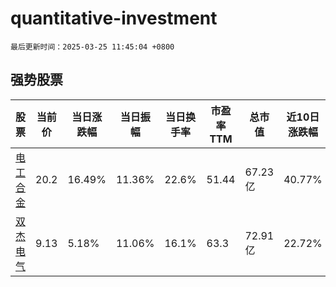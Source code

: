 # quantitative-investment

`最后更新时间：2025-03-25 11:45:04 +0800`

## 强势股票

|股票|当前价|当日涨跌幅|当日振幅|当日换手率|市盈率TTM|总市值|近10日涨跌幅|
|----|----|----|----|----|----|----|----|
|[电工合金](https://xueqiu.com/S/SZ300697)|20.2|16.49%|11.36%|22.6%|51.44|67.23亿|40.77%|
|[双杰电气](https://xueqiu.com/S/SZ300444)|9.13|5.18%|11.06%|16.1%|63.3|72.91亿|22.72%|
